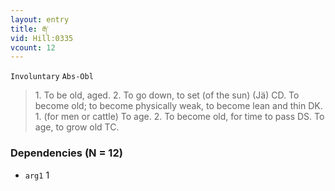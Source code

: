 ```yaml
---
layout: entry
title: རྒ་
vid: Hill:0335
vcount: 12
---
```

`Involuntary` `Abs-Obl`
> 1\.
 To be old, aged\.
 2\.
 To go down, to set (of the sun) (Jä) CD\.
 To become old; to become physically weak, to become lean and thin DK\.
 1\.
 (for men or cattle) To age\.
 2\.
 To become old, for time to pass DS\.
 To age, to grow old TC\.

### Dependencies (N = 12)
* `arg1` 1
